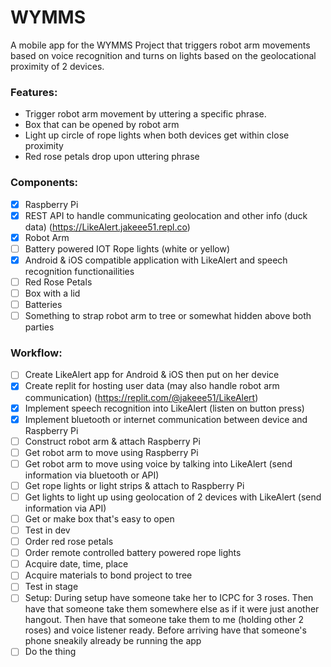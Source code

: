 # WYMMS

A mobile app for the WYMMS Project that triggers robot arm movements based on voice recognition and turns on lights based on the geolocational proximity of 2 devices.

### Features:
* Trigger robot arm movement by uttering a specific phrase.
* Box that can be opened by robot arm
* Light up circle of rope lights when both devices get within close proximity
* Red rose petals drop upon uttering phrase

### Components:
- [x] Raspberry Pi
- [x] REST API to handle communicating geolocation and other info (duck data) (https://LikeAlert.jakeee51.repl.co)
- [x] Robot Arm
- [ ] Battery powered IOT Rope lights (white or yellow)
- [x] Android & iOS compatible application with LikeAlert and speech recognition functionailities
- [ ] Red Rose Petals
- [ ] Box with a lid
- [ ] Batteries
- [ ] Something to strap robot arm to tree or somewhat hidden above both parties

### Workflow:
- [ ] Create LikeAlert app for Android & iOS then put on her device
- [x] Create replit for hosting user data (may also handle robot arm communication) (https://replit.com/@jakeee51/LikeAlert)
- [x] Implement speech recognition into LikeAlert (listen on button press)
- [x] Implement bluetooth or internet communication between device and Raspberry Pi
- [ ] Construct robot arm & attach Raspberry Pi
- [ ] Get robot arm to move using Raspberry Pi
- [ ] Get robot arm to move using voice by talking into LikeAlert (send information via bluetooth or API)
- [ ] Get rope lights or light strips & attach to Raspberry Pi
- [ ] Get lights to light up using geolocation of 2 devices with LikeAlert (send information via API)
- [ ] Get or make box that's easy to open
- [ ] Test in dev
- [ ] Order red rose petals
- [ ] Order remote controlled battery powered rope lights
- [ ] Acquire date, time, place
- [ ] Acquire materials to bond project to tree
- [ ] Test in stage
- [ ] Setup: During setup have someone take her to ICPC for 3 roses.
      Then have that someone take them somewhere else as if it were just another hangout.
      Then have that someone take them to me (holding other 2 roses) and voice listener ready.
      Before arriving have that someone's phone sneakily already be running the app
- [ ] Do the thing
